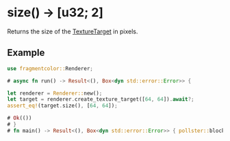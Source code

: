 # size() -> [u32; 2]

Returns the size of the [TextureTarget](https://fragmentcolor.org/api/texture_target) in pixels.

## Example

```rust
use fragmentcolor::Renderer;

# async fn run() -> Result<(), Box<dyn std::error::Error>> {

let renderer = Renderer::new();
let target = renderer.create_texture_target([64, 64]).await?;
assert_eq!(target.size(), [64, 64]);

# Ok(())
# }
# fn main() -> Result<(), Box<dyn std::error::Error>> { pollster::block_on(run()) }
```
